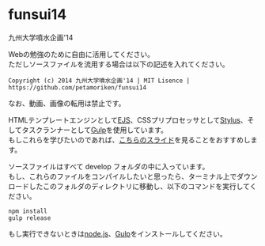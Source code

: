 funsui14
========

九州大学噴水企画'14

Webの勉強のために自由に活用してください。  
ただしソースファイルを流用する場合は以下の記述を入れてください。

`Copyright (c) 2014 九州大学噴水企画'14 | MIT Lisence | https://github.com/petamoriken/funsui14`

なお、動画、画像の転用は禁止です。

HTMLテンプレートエンジンとして[EJS]、CSSプリプロセッサとして[Stylus]、そしてタスクランナーとして[Gulp]を使用しています。  
もしこれらを学びたいのであれば、[こちらのスライド](http://www.slideshare.net/yutoyoshinari/ss-37936903 "フロントエンドの効率化")を見ることをおすすめします。

ソースファイルはすべて develop フォルダの中に入っています。  
もし、これらのファイルをコンパイルしたいと思ったら、ターミナル上でダウンロードしたこのフォルダのディレクトリに移動し、以下のコマンドを実行してください。　　

    npm install  
    gulp release  

もし実行できないときは[node.js]、[Gulp]をインストールしてください。

[EJS]: http://www.embeddedjs.com/ "EJS - JavaScript Templates"
[Stylus]: http://learnboost.github.io/stylus/ "Stylus — expressive, robust, feature-rich CSS preprocessor"
[Gulp]: http://gulpjs.com/ "gulp.js - the streaming build system"
[node.js]: http://nodejs.org/ "node.js"